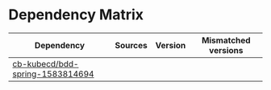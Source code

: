 # Dependency Matrix

Dependency | Sources | Version | Mismatched versions
---------- | ------- | ------- | -------------------
[cb-kubecd/bdd-spring-1583814694](https://github.com/cb-kubecd/bdd-spring-1583814694.git) |  | []() | 
